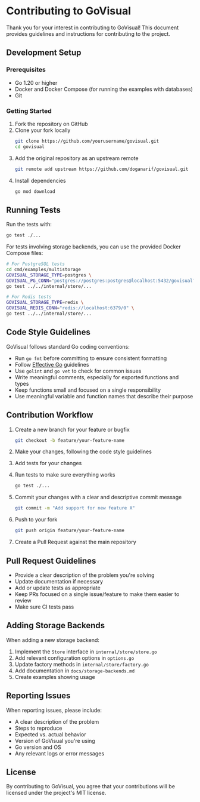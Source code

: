 # Contributing to GoVisual

Thank you for your interest in contributing to GoVisual! This document provides guidelines and instructions for contributing to the project.

## Development Setup

### Prerequisites

- Go 1.20 or higher
- Docker and Docker Compose (for running the examples with databases)
- Git

### Getting Started

1. Fork the repository on GitHub
2. Clone your fork locally
   ```bash
   git clone https://github.com/yourusername/govisual.git
   cd govisual
   ```
3. Add the original repository as an upstream remote
   ```bash
   git remote add upstream https://github.com/doganarif/govisual.git
   ```
4. Install dependencies
   ```bash
   go mod download
   ```

## Running Tests

Run the tests with:

```bash
go test ./...
```

For tests involving storage backends, you can use the provided Docker Compose files:

```bash
# For PostgreSQL tests
cd cmd/examples/multistorage
GOVISUAL_STORAGE_TYPE=postgres \
GOVISUAL_PG_CONN="postgres://postgres:postgres@localhost:5432/govisual?sslmode=disable" \
go test ../../internal/store/...

# For Redis tests
GOVISUAL_STORAGE_TYPE=redis \
GOVISUAL_REDIS_CONN="redis://localhost:6379/0" \
go test ../../internal/store/...
```

## Code Style Guidelines

GoVisual follows standard Go coding conventions:

- Run `go fmt` before committing to ensure consistent formatting
- Follow [Effective Go](https://golang.org/doc/effective_go) guidelines
- Use `golint` and `go vet` to check for common issues
- Write meaningful comments, especially for exported functions and types
- Keep functions small and focused on a single responsibility
- Use meaningful variable and function names that describe their purpose

## Contribution Workflow

1. Create a new branch for your feature or bugfix

   ```bash
   git checkout -b feature/your-feature-name
   ```

2. Make your changes, following the code style guidelines

3. Add tests for your changes

4. Run tests to make sure everything works

   ```bash
   go test ./...
   ```

5. Commit your changes with a clear and descriptive commit message

   ```bash
   git commit -m "Add support for new feature X"
   ```

6. Push to your fork

   ```bash
   git push origin feature/your-feature-name
   ```

7. Create a Pull Request against the main repository

## Pull Request Guidelines

- Provide a clear description of the problem you're solving
- Update documentation if necessary
- Add or update tests as appropriate
- Keep PRs focused on a single issue/feature to make them easier to review
- Make sure CI tests pass

## Adding Storage Backends

When adding a new storage backend:

1. Implement the `Store` interface in `internal/store/store.go`
2. Add relevant configuration options in `options.go`
3. Update factory methods in `internal/store/factory.go`
4. Add documentation in `docs/storage-backends.md`
5. Create examples showing usage

## Reporting Issues

When reporting issues, please include:

- A clear description of the problem
- Steps to reproduce
- Expected vs. actual behavior
- Version of GoVisual you're using
- Go version and OS
- Any relevant logs or error messages

## License

By contributing to GoVisual, you agree that your contributions will be licensed under the project's MIT license.
